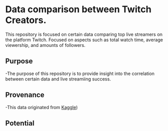 # Data comparison between Twitch Creators.

This repository is focused on certain data comparing top live streamers on the platform Twitch. Focused on aspects such as total watch time, average viewership, and amounts of followers.

## Purpose

-The purpose of this repository is to provide insight into the correlation between certain data and live streamiing success.

## Provenance

-This data originated from [Kaggle](https://www.kaggle.com/datasets/aayushmishra1512/twitchdata?resource=download))

## Potential


